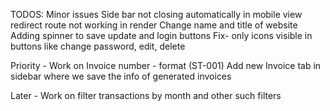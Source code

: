 TODOS:
Minor issues
Side bar not closing automatically in mobile view
redirect route not working in render
Change name and title of website
Adding spinner to save update and login buttons
Fix- only icons visible in buttons like change password, edit, delete

Priority -
Work on Invoice number - format (ST-001)
Add new Invoice tab in sidebar where we save the info of generated invoices

Later -
Work on filter transactions by month and other such filters
